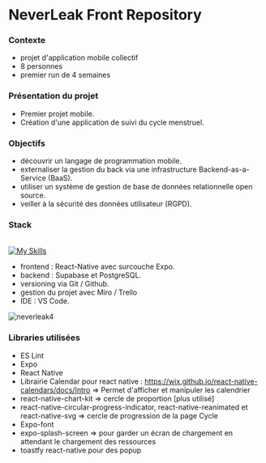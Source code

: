 # NeverLeak Front Repository

### Contexte

- projet d'application mobile collectif
- 8 personnes
- premier run de 4 semaines

### Présentation du projet

- Premier projet mobile.
- Création d'une application de suivi du cycle menstruel.

### Objectifs

- découvrir un langage de programmation mobile.
- externaliser la gestion du back via une infrastructure Backend-as-a-Service (BaaS).
- utiliser un système de gestion de base de données relationnelle open source.
- veiller à la sécurité des données utilisateur (RGPD).

### Stack

<br/> [![My Skills](https://skillicons.dev/icons?i=react,supabase,postgresql,github,git,vscode)](https://skillicons.dev)

- frontend : React-Native avec surcouche Expo.
- backend : Supabase et PostgreSQL.
- versioning via Git / Github.
- gestion du projet avec Miro / Trello
- IDE : VS Code.

![neverleak4](https://github.com/adatechschool/NeverLeak_front/assets/114992735/4a63cf46-3f07-476b-a76e-d861f384b8fd)


### Libraries utilisées

-   ES Lint
-   Expo
-   React Native
-   Librairie Calendar pour react native : https://wix.github.io/react-native-calendars/docs/Intro => Permet d'afficher et manipuler les calendrier
-   react-native-chart-kit => cercle de proportion [plus utilisé]
-   react-native-circular-progress-indicator, react-native-reanimated et react-native-svg => cercle de progression de la page Cycle
-   Expo-font
-   expo-splash-screen => pour garder un écran de chargement en attendant le chargement des ressources
-   toastfy react-native pour des popup
